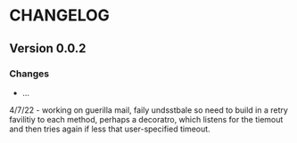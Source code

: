 # CHANGELOG
## Version 0.0.2
### Changes
* ...



4/7/22 - working on guerilla mail, faily undsstbale so need to build in a retry favilitiy to each method, perhaps a decoratro, which listens for the tiemout and then tries again if less that user-specified timeout.